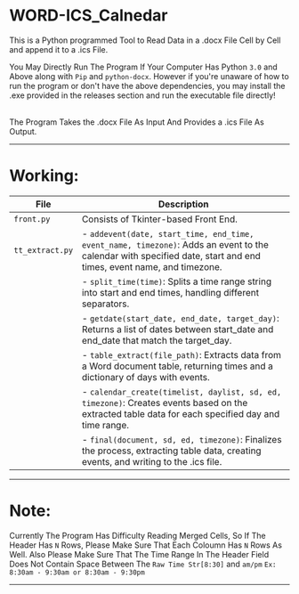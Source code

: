 # WORD-ICS_Calnedar
This is a Python programmed Tool to Read Data in a .docx File Cell by Cell and append it to a .ics File.<br />

You May Directly Run The Program If Your Computer Has Python `3.0` and Above along with `Pip` and `python-docx`. However if you're unaware of how to run the program or don't have the above dependencies, you may install the .exe provided in the releases section and run the executable file directly!<br /><br />

The Program Takes the .docx File As Input And Provides a .ics File As Output.<br />
- - - -

# Working: <br />

| File                | Description                                                                                                                                                                 |
|---------------------|-----------------------------------------------------------------------------------------------------------------------------------------------------------------------------|
| `front.py`          | Consists of Tkinter-based Front End.                                                                                                                                       |
| `tt_extract.py`     | - `addevent(date, start_time, end_time, event_name, timezone)`: Adds an event to the calendar with specified date, start and end times, event name, and timezone.        |
|                     | - `split_time(time)`: Splits a time range string into start and end times, handling different separators.                                                                |
|                     | - `getdate(start_date, end_date, target_day)`: Returns a list of dates between start_date and end_date that match the target_day.                                           |
|                     | - `table_extract(file_path)`: Extracts data from a Word document table, returning times and a dictionary of days with events.                                              |
|                     | - `calendar_create(timelist, daylist, sd, ed, timezone)`: Creates events based on the extracted table data for each specified day and time range.                            |
|                     | - `final(document, sd, ed, timezone)`: Finalizes the process, extracting table data, creating events, and writing to the .ics file.                                            |

- - - -

# Note:
Currently The Program Has Difficulty Reading Merged Cells, So If The Header Has `N` Rows, Please Make Sure That Each Coloumn Has `N` Rows As Well.
Also Please Make Sure That The Time Range In The Header Field Does Not Contain Space Between The `Raw Time Str[8:30]` and `am/pm` `Ex: 8:30am - 9:30am or 8:30am - 9:30pm`

- - - -
